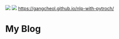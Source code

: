 [//]: # (This template replaces README.md when someone creates a new repo with the fastpages template.)

![](https://github.com/gangcheol/nlp-with-pytroch/workflows/CI/badge.svg) 
![](https://github.com/gangcheol/nlp-with-pytroch/workflows/GH-Pages%20Status/badge.svg) 
https://gangcheol.github.io/nlp-with-pytroch/

# My Blog
